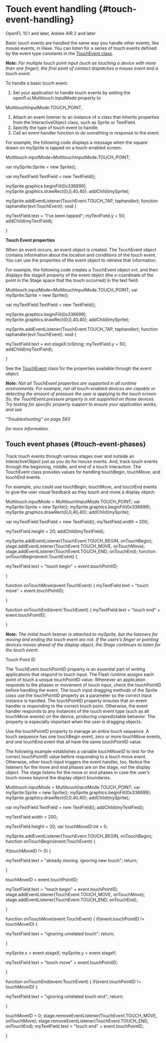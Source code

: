 # Touch event handling {#touch-event-handling}

OpenFL 10.1 and later, Adobe AIR 2 and later

Basic touch events are handled the same way you handle other events, like mouse events, in Haxe. You can listen for a series of touch events defined by the event type constants in the [TouchEvent class](https://api.openfl.org/openfl/ui/Multitouch.html).

**_Note:_** _For multiple touch point input (such as touching a device with more than one finger), the first point of contact dispatches a mouse event and a touch event._

To handle a basic touch event:

1.  Set your application to handle touch events by setting the openfl.ui.Multitouch.inputMode property to

MultitouchInputMode.TOUCH_POINT.

1.  Attach an event listener to an instance of a class that inherits properties from the InteractiveObject class, such as Sprite or TextField.
2.  Specify the type of touch event to handle.
3.  Call an event handler function to do something in response to the event.

For example, the following code displays a message when the square drawn on mySprite is tapped on a touch-enabled screen:

Multitouch.inputMode=MultitouchInputMode.TOUCH_POINT;

var mySprite:Sprite = new Sprite();

var myTextField:TextField = new TextField();

mySprite.graphics.beginFill(0x336699); mySprite.graphics.drawRect(0,0,40,40); addChild(mySprite);

mySprite.addEventListener(TouchEvent.TOUCH_TAP, taphandler); function taphandler(evt:TouchEvent): void {

myTextField.text = &quot;I&#039;ve been tapped&quot;; myTextField.y = 50; addChild(myTextField);

}

**Touch Event properties**

When an event occurs, an event object is created. The TouchEvent object contains information about the location and conditions of the touch event. You can use the properties of the event object to retrieve that information.

For example, the following code creates a TouchEvent object _evt_, and then displays the stageX property of the event object (the x-coordinate of the point in the Stage space that the touch occurred) in the text field:

Multitouch.inputMode=MultitouchInputMode.TOUCH_POINT; var mySprite:Sprite = new Sprite();

var myTextField:TextField = new TextField();

mySprite.graphics.beginFill(0x336699); mySprite.graphics.drawRect(0,0,40,40); addChild(mySprite);

mySprite.addEventListener(TouchEvent.TOUCH_TAP, taphandler); function taphandler(evt:TouchEvent): void {

myTextField.text = evt.stageX.toString; myTextField.y = 50; addChild(myTextField);

}

See the [TouchEvent](https://api.openfl.org/openfl/events/TouchEvent.html) class for the properties available through the event object.

**_Note:_** _Not all TouchEvent properties are supported in all runtime environments. For example, not all touch-enabled devices are capable or detecting the amount of pressure the user is applying to the touch screen. So, the TouchEvent.pressure property is not supported on those devices. Try testing for specific property support to ensure your application works, and see_

_"Troubleshooting" on page 593_

_for more information._

## Touch event phases {#touch-event-phases}

Track touch events through various stages over and outside an InteractiveObject just as you do for mouse events. And, track touch events through the beginning, middle, and end of a touch interaction. The TouchEvent class provides values for handling touchBegin, touchMove, and touchEnd events.

For example, you could use touchBegin, touchMove, and touchEnd events to give the user visual feedback as they touch and move a display object:

Multitouch.inputMode = MultitouchInputMode.TOUCH_POINT; var mySprite:Sprite = new Sprite(); mySprite.graphics.beginFill(0x336699); mySprite.graphics.drawRect(0,0,40,40); addChild(mySprite);

var myTextField:TextField = new TextField(); myTextField.width = 200;

myTextField.height = 20; addChild(myTextField);

mySprite.addEventListener(TouchEvent.TOUCH_BEGIN, onTouchBegin); stage.addEventListener(TouchEvent.TOUCH_MOVE, onTouchMove); stage.addEventListener(TouchEvent.TOUCH_END, onTouchEnd); function onTouchBegin(event:TouchEvent) {

myTextField.text = &quot;touch begin&quot; + event.touchPointID;

}

function onTouchMove(event:TouchEvent) { myTextField.text = &quot;touch move&quot; + event.touchPointID;

}

function onTouchEnd(event:TouchEvent) { myTextField.text = &quot;touch end&quot; + event.touchPointID;

}

**_Note:_** _The initial touch listener is attached to mySprite, but the listeners for moving and ending the touch event are not. If the users’s finger or pointing devices moves ahead of the display object, the Stage continues to listen for the touch event._

Touch Point ID

The TouchEvent.touchPointID property is an essential part of writing applications that respond to touch input. The Flash runtime assigns each point of touch a unique touchPointID value. Whenever an application responds to the phases or movement of touch input, check the touchPointID before handling the event. The touch input dragging methods of the Sprite class use the touchPointID property as a parameter so the correct input instance is handled. The touchPointID property ensures that an event handler is responding to the correct touch point. Otherwise, the event handler responds to any instances of the touch event type (such as all touchMove events) on the device, producing unpredictable behavior. The property is especially important when the user is dragging objects.

Use the touchPointID property to manage an entire touch sequence. A touch sequence has one touchBegin event, zero or more touchMove events, and one touchEnd event that all have the same touchPointID value.

The following example establishes a variable _touchMoveID_ to test for the correct touchPointID value before responding to a touch move event. Otherwise, other touch input triggers the event handler, too. Notice the listeners for the move and end phases are on the stage, not the display object. The stage listens for the move or end phases in case the user’s touch moves beyond the display object boundaries.

Multitouch.inputMode = MultitouchInputMode.TOUCH_POINT; var mySprite:Sprite = new Sprite(); mySprite.graphics.beginFill(0x336699); mySprite.graphics.drawRect(0,0,40,40); addChild(mySprite);

var myTextField:TextField = new TextField(); addChild(myTextField);

myTextField.width = 200;

myTextField.height = 20; var touchMoveID:int = 0;

mySprite.addEventListener(TouchEvent.TOUCH_BEGIN, onTouchBegin); function onTouchBegin(event:TouchEvent) {

if(touchMoveID != 0) {

myTextField.text = &quot;already moving. ignoring new touch&quot;; return;

}

touchMoveID = event.touchPointID;

myTextField.text = &quot;touch begin&quot; + event.touchPointID; stage.addEventListener(TouchEvent.TOUCH_MOVE, onTouchMove); stage.addEventListener(TouchEvent.TOUCH_END, onTouchEnd);

}

function onTouchMove(event:TouchEvent) { if(event.touchPointID != touchMoveID) {

myTextField.text = &quot;ignoring unrelated touch&quot;; return;

}

mySprite.x = event.stageX; mySprite.y = event.stageY;

myTextField.text = &quot;touch move&quot; + event.touchPointID;

}

function onTouchEnd(event:TouchEvent) { if(event.touchPointID != touchMoveID) {

myTextField.text = &quot;ignoring unrelated touch end&quot;; return;

}

touchMoveID = 0; stage.removeEventListener(TouchEvent.TOUCH_MOVE, onTouchMove); stage.removeEventListener(TouchEvent.TOUCH_END, onTouchEnd); myTextField.text = &quot;touch end&quot; + event.touchPointID;

}